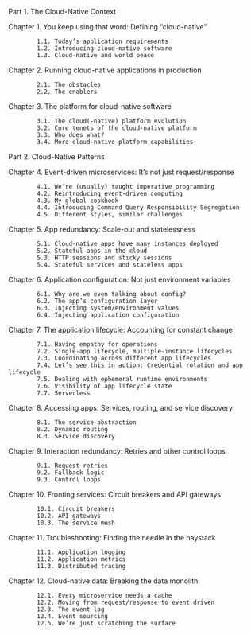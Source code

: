 Part 1. The Cloud-Native Context
   
Chapter 1. You keep using that word: Defining “cloud-native”
   
            1.1. Today’s application requirements
            1.2. Introducing cloud-native software
            1.3. Cloud-native and world peace
     
Chapter 2. Running cloud-native applications in production
   
            2.1. The obstacles
            2.2. The enablers
     
Chapter 3. The platform for cloud-native software
   
            3.1. The cloud(-native) platform evolution
            3.2. Core tenets of the cloud-native platform
            3.3. Who does what?
            3.4. More cloud-native platform capabilities
     
Part 2. Cloud-Native Patterns
   
Chapter 4. Event-driven microservices: It’s not just request/response
   
            4.1. We’re (usually) taught imperative programming
            4.2. Reintroducing event-driven computing
            4.3. My global cookbook
            4.4. Introducing Command Query Responsibility Segregation
            4.5. Different styles, similar challenges
     
Chapter 5. App redundancy: Scale-out and statelessness
   
            5.1. Cloud-native apps have many instances deployed
            5.2. Stateful apps in the cloud
            5.3. HTTP sessions and sticky sessions
            5.4. Stateful services and stateless apps
     
Chapter 6. Application configuration: Not just environment variables
   
            6.1. Why are we even talking about config?
            6.2. The app’s configuration layer
            6.3. Injecting system/environment values
            6.4. Injecting application configuration
     
Chapter 7. The application lifecycle: Accounting for constant change
   
            7.1. Having empathy for operations
            7.2. Single-app lifecycle, multiple-instance lifecycles
            7.3. Coordinating across different app lifecycles
            7.4. Let’s see this in action: Credential rotation and app lifecycle
            7.5. Dealing with ephemeral runtime environments
            7.6. Visibility of app lifecycle state
            7.7. Serverless
     
Chapter 8. Accessing apps: Services, routing, and service discovery
   
            8.1. The service abstraction
            8.2. Dynamic routing
            8.3. Service discovery
     
Chapter 9. Interaction redundancy: Retries and other control loops
   
            9.1. Request retries
            9.2. Fallback logic
            9.3. Control loops
     
Chapter 10. Fronting services: Circuit breakers and API gateways
   
            10.1. Circuit breakers
            10.2. API gateways
            10.3. The service mesh
     
Chapter 11. Troubleshooting: Finding the needle in the haystack
   
            11.1. Application logging
            11.2. Application metrics
            11.3. Distributed tracing
     
Chapter 12. Cloud-native data: Breaking the data monolith
   
            12.1. Every microservice needs a cache
            12.2. Moving from request/response to event driven
            12.3. The event log
            12.4. Event sourcing
            12.5. We’re just scratching the surface